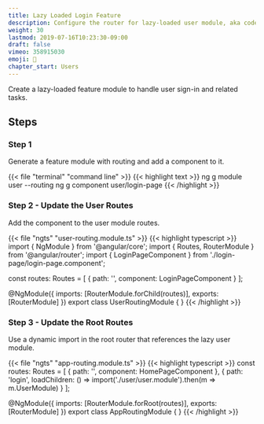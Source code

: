 ```yaml
---
title: Lazy Loaded Login Feature
description: Configure the router for lazy-loaded user module, aka code splitting.
weight: 30
lastmod: 2019-07-16T10:23:30-09:00
draft: false
vimeo: 358915030
emoji: 🤸
chapter_start: Users
---
```


Create a lazy-loaded feature module to handle user sign-in and related tasks. 

## Steps

### Step 1

Generate a feature module with routing and add a component to it. 

{{< file "terminal" "command line" >}}
{{< highlight text >}}
ng g module user --routing
ng g component user/login-page
{{< /highlight >}}


### Step 2 - Update the User Routes

Add the component to the user module routes. 

{{< file "ngts" "user-routing.module.ts" >}}
{{< highlight typescript >}}
import { NgModule } from '@angular/core';
import { Routes, RouterModule } from '@angular/router';
import { LoginPageComponent } from './login-page/login-page.component';


const routes: Routes = [
  { path: '', component: LoginPageComponent }
];

@NgModule({
  imports: [RouterModule.forChild(routes)],
  exports: [RouterModule]
})
export class UserRoutingModule { }
{{< /highlight >}}

### Step 3 - Update the Root Routes

Use a dynamic import in the root router that references the lazy user module. 

{{< file "ngts" "app-routing.module.ts" >}}
{{< highlight typescript >}}
const routes: Routes = [
  { path: '', component: HomePageComponent },
  {
    path: 'login', loadChildren: () => import('./user/user.module').then(m => m.UserModule)
  }
];

@NgModule({
  imports: [RouterModule.forRoot(routes)],
  exports: [RouterModule]
})
export class AppRoutingModule { }
{{< /highlight >}}